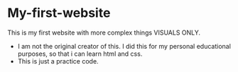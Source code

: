 # My-first-website
This is my first website with more complex things VISUALS ONLY. 
- I am not the original creator of this. I did this for my personal educational purposes, so that i can learn html and css.
- This is just a practice code.
